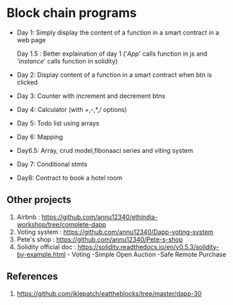 # Block chain programs

- Day 1: Simply display the content of a function in a smart contract in a web page

  Day 1.5 : Better explaination of day 1 ('_App_' calls function in js and '_instance_' calls function in solidity)

- Day 2: Display content of a function in a smart contract when btn is clicked

- Day 3: Counter with increment and decrement btns

- Day 4: Calculator (with +,-,\*,/ options)

- Day 5: Todo list using arrays

- Day 6: Mapping

- Day6.5: Array, crud model,fibonaaci series and viting system

- Day 7: Conditional stmts

- Day8: Contract to book a hotel room 


## Other projects
1. Airbnb : https://github.com/annu12340/ethindia-workshop/tree/complete-dapp
2. Voting system : https://github.com/annu12340/Dapp-voting-system
3. Pete's shop : https://github.com/annu12340/Pete-s-shop
4. Solidity official doc : https://solidity.readthedocs.io/en/v0.5.3/solidity-by-example.html
       - Voting    -Simple Open Auction        -Safe Remote Purchase

## References

1. https://github.com/jklepatch/eattheblocks/tree/master/dapp-30
